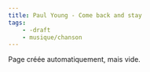 ```yaml
---
title: Paul Young - Come back and stay
tags:
    - -draft
    - musique/chanson
---
```


Page créée automatiquement, mais vide.
